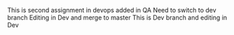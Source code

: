 This is second assignment in devops added in QA
Need to switch to dev branch
Editing in Dev and merge to master
This is Dev branch and editing in Dev